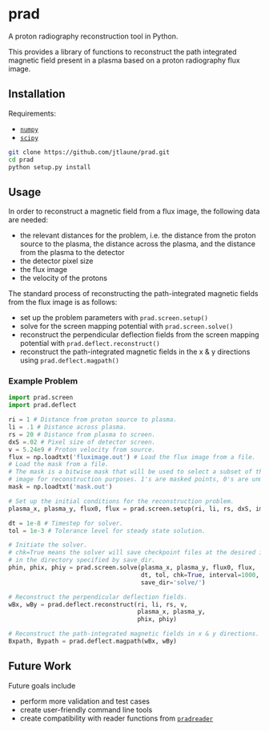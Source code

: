 # prad

A proton radiography reconstruction tool in Python. 

This provides a library of functions to reconstruct the path integrated magnetic
field present in a plasma based on a proton radiography flux image.

## Installation

Requirements:

* [`numpy`](http://www.numpy.org/)
* [`scipy`](https://www.scipy.org/)

```bash
git clone https://github.com/jtlaune/prad.git
cd prad
python setup.py install
```

## Usage

In order to reconstruct a magnetic field from a flux image, the following data
are needed:

* the relevant distances for the problem, i.e. the distance from the proton
    source to the plasma, the distance across the plasma, and the distance from
    the plasma to the detector
* the detector pixel size
* the flux image
* the velocity of the protons

The standard process of reconstructing the path-integrated magnetic fields from
the flux image is as follows:

* set up the problem parameters with `prad.screen.setup()`
* solve for the screen mapping potential with `prad.screen.solve()`
* reconstruct the perpendicular deflection fields from the screen mapping
    potential with `prad.deflect.reconstruct()`
* reconstruct the path-integrated magnetic fields in the x & y directions using
    `prad.deflect.magpath()`

### Example Problem

```python
import prad.screen
import prad.deflect

ri = 1 # Distance from proton source to plasma.
li = .1 # Distance across plasma.
rs = 20 # Distance from plasma to screen.
dxS =.02 # Pixel size of detector screen.
v = 5.24e9 # Proton velocity from source.
flux = np.loadtxt('fluximage.out') # Load the flux image from a file.
# Load the mask from a file.
# The mask is a bitwise mask that will be used to select a subset of the flux 
# image for reconstruction purposes. 1's are masked points, 0's are unmasked.
mask = np.loadtxt('mask.out') 

# Set up the initial conditions for the reconstruction problem.
plasma_x, plasma_y, flux0, flux = prad.screen.setup(ri, li, rs, dxS, image, mask)

dt = 1e-8 # Timestep for solver.
tol = 1e-3 # Tolerance level for steady state solution.

# Initiate the solver.
# chk=True means the solver will save checkpoint files at the desired interval
# in the directory specified by save_dir.
phin, phix, phiy = prad.screen.solve(plasma_x, plasma_y, flux0, flux,
                                     dt, tol, chk=True, interval=1000,
                                     save_dir='solve/')

# Reconstruct the perpendicular deflection fields.
wBx, wBy = prad.deflect.reconstruct(ri, li, rs, v, 
                                    plasma_x, plasma_y, 
                                    phix, phiy)

# Reconstruct the path-integrated magnetic fields in x & y directions.
Bxpath, Bypath = prad.deflect.magpath(wBx, wBy)
```

## Future Work

Future goals include

* perform more validation and test cases
* create user-friendly command line tools
* create compatibility with reader functions from 
    [`pradreader`](https://github.com/jtlaune/pradreader)
